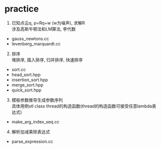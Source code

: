 # practice
1. 已知点云q, p=Rq+w (w为噪声), 求解R  
涉及高斯牛顿法和LM算法, 李代数  
- gauss_newtons.cc  
- levenberg_marquardt.cc  
  
2. 排序  
堆排序, 插入排序, 归并排序, 快速排序  
- sort.cc  
- head_sort.hpp  
- insertion_sort.hpp  
- merge_sort.hpp  
- quick_sort.hpp  
  
3. 模板参数推导生成参数序列  
具体用例stl class thread的构造函数(thread的构造函数可接受任意lambda表达式)  
- make_arg_index_seq.cc  
  
4. 解析加减乘除表达式  
- parse_expression.cc  
  